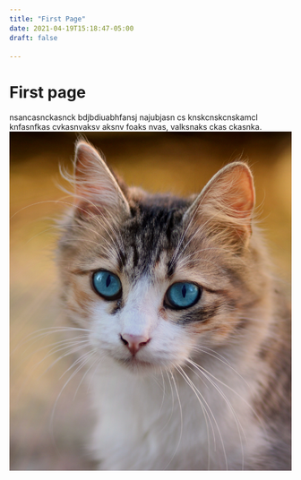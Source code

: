 ```yaml
---
title: "First Page"
date: 2021-04-19T15:18:47-05:00
draft: false

---
```


# First page
 nsancasnckasnck bdjbdiuabhfansj  najubjasn cs knskcnskcnskamcl
 knfasnfkas cvkasnvaksv aksnv foaks nvas, valksnaks ckas ckasnka.
![HUGO  first](/cat.jpg)

